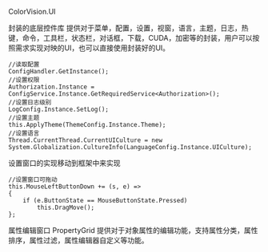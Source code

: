 ColorVision.UI

封装的底层控件库
提供对于菜单，配置，设置，视窗，语言，主题，日志，热键，命令，工具栏，状态栏，对话框，下载，CUDA，加密等的封装，用户可以按照需求实现对映的UI，也可以直接使用封装好的UI。

    //读取配置
    ConfigHandler.GetInstance();
    //设置权限
    Authorization.Instance = ConfigService.Instance.GetRequiredService<Authorization>();
    //设置日志级别
    LogConfig.Instance.SetLog();
    //设置主题
    this.ApplyTheme(ThemeConfig.Instance.Theme);
    //设置语言
    Thread.CurrentThread.CurrentUICulture = new System.Globalization.CultureInfo(LanguageConfig.Instance.UICulture);

设置窗口的实现移动到框架中来实现

    //设置窗口可拖动
    this.MouseLeftButtonDown += (s, e) =>
    {
        if (e.ButtonState == MouseButtonState.Pressed)
            this.DragMove();
    };

   属性编辑窗口 PropertyGrid
   提供对于对象属性的编辑功能，支持属性分类，属性排序，属性过滤，属性编辑器自定义等功能。
    